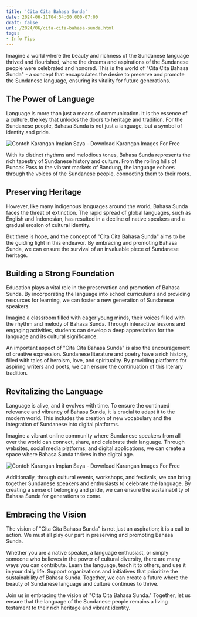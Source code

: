 ```yaml
---
title: 'Cita Cita Bahasa Sunda'
date: 2024-06-11T04:54:00.000-07:00
draft: false
url: /2024/06/cita-cita-bahasa-sunda.html
tags: 
- Info Tips
---
```


Imagine a world where the beauty and richness of the Sundanese language thrived and flourished, where the dreams and aspirations of the Sundanese people were celebrated and honored. This is the world of "Cita Cita Bahasa Sunda" - a concept that encapsulates the desire to preserve and promote the Sundanese language, ensuring its vitality for future generations.

The Power of Language
---------------------

Language is more than just a means of communication. It is the essence of a culture, the key that unlocks the doors to heritage and tradition. For the Sundanese people, Bahasa Sunda is not just a language, but a symbol of identity and pride.

![Contoh Karangan Impian Saya - Download Karangan Images For Free](https://i1.wp.com/basasunda.com/wp-content/uploads/2020/02/manfaat-menulis-karangan-bahasa-sunda.jpg)

With its distinct rhythms and melodious tones, Bahasa Sunda represents the rich tapestry of Sundanese history and culture. From the rolling hills of Puncak Pass to the vibrant markets of Bandung, the language echoes through the voices of the Sundanese people, connecting them to their roots.

Preserving Heritage
-------------------

However, like many indigenous languages around the world, Bahasa Sunda faces the threat of extinction. The rapid spread of global languages, such as English and Indonesian, has resulted in a decline of native speakers and a gradual erosion of cultural identity.

But there is hope, and the concept of "Cita Cita Bahasa Sunda" aims to be the guiding light in this endeavor. By embracing and promoting Bahasa Sunda, we can ensure the survival of an invaluable piece of Sundanese heritage.

Building a Strong Foundation
----------------------------

Education plays a vital role in the preservation and promotion of Bahasa Sunda. By incorporating the language into school curriculums and providing resources for learning, we can foster a new generation of Sundanese speakers.

Imagine a classroom filled with eager young minds, their voices filled with the rhythm and melody of Bahasa Sunda. Through interactive lessons and engaging activities, students can develop a deep appreciation for the language and its cultural significance.

An important aspect of "Cita Cita Bahasa Sunda" is also the encouragement of creative expression. Sundanese literature and poetry have a rich history, filled with tales of heroism, love, and spirituality. By providing platforms for aspiring writers and poets, we can ensure the continuation of this literary tradition.

Revitalizing the Language
-------------------------

Language is alive, and it evolves with time. To ensure the continued relevance and vibrancy of Bahasa Sunda, it is crucial to adapt it to the modern world. This includes the creation of new vocabulary and the integration of Sundanese into digital platforms.

Imagine a vibrant online community where Sundanese speakers from all over the world can connect, share, and celebrate their language. Through websites, social media platforms, and digital applications, we can create a space where Bahasa Sunda thrives in the digital age.

![Contoh Karangan Impian Saya - Download Karangan Images For Free](https://i1.wp.com/basasunda.com/wp-content/uploads/2020/02/manfaat-menulis-karangan-bahasa-sunda.jpg)

Additionally, through cultural events, workshops, and festivals, we can bring together Sundanese speakers and enthusiasts to celebrate the language. By creating a sense of belonging and pride, we can ensure the sustainability of Bahasa Sunda for generations to come.

Embracing the Vision
--------------------

The vision of "Cita Cita Bahasa Sunda" is not just an aspiration; it is a call to action. We must all play our part in preserving and promoting Bahasa Sunda.

Whether you are a native speaker, a language enthusiast, or simply someone who believes in the power of cultural diversity, there are many ways you can contribute. Learn the language, teach it to others, and use it in your daily life. Support organizations and initiatives that prioritize the sustainability of Bahasa Sunda. Together, we can create a future where the beauty of Sundanese language and culture continues to thrive.

Join us in embracing the vision of "Cita Cita Bahasa Sunda." Together, let us ensure that the language of the Sundanese people remains a living testament to their rich heritage and vibrant identity.